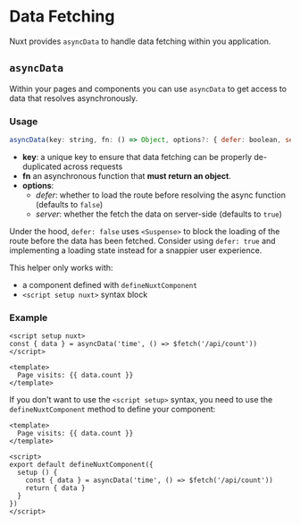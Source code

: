 # Data Fetching

Nuxt provides `asyncData` to handle data fetching within you application.

## `asyncData`

Within your pages and components you can use `asyncData` to get access to data that resolves asynchronously.

### Usage

```js
asyncData(key: string, fn: () => Object, options?: { defer: boolean, server: boolean })
```

* **key**: a unique key to ensure that data fetching can be properly de-duplicated across requests
* **fn** an asynchronous function that **must return an object**.
* **options**:
  - _defer_: whether to load the route before resolving the async function (defaults to `false`)
  - _server_: whether the fetch the data on server-side (defaults to `true`)

Under the hood, `defer: false` uses `<Suspense>` to block the loading of the route before the data has been fetched. Consider using `defer: true` and implementing a loading state instead for a snappier user experience.

This helper only works with:
- a component defined with `defineNuxtComponent`
- `<script setup nuxt>` syntax block

### Example

```vue
<script setup nuxt>
const { data } = asyncData('time', () => $fetch('/api/count'))
</script>

<template>
  Page visits: {{ data.count }}
</template>
```

If you don't want to use the `<script setup>` syntax, you need to use the `defineNuxtComponent` method to define your component:

```vue
<template>
  Page visits: {{ data.count }}
</template>

<script>
export default defineNuxtComponent({
  setup () {
    const { data } = asyncData('time', () => $fetch('/api/count'))
    return { data }
  }
})
</script>
```


